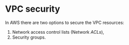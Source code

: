 # VPC security

In AWS there are two options to secure the VPC resources:
1. Network access control lists (Network *ACLs*),
2. Security groups.

